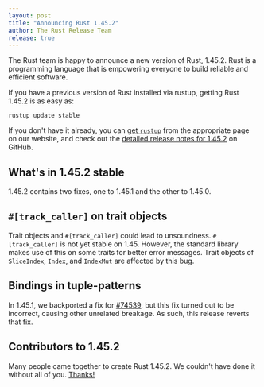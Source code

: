 ```yaml
---
layout: post
title: "Announcing Rust 1.45.2"
author: The Rust Release Team
release: true
---
```


The Rust team is happy to announce a new version of Rust, 1.45.2. Rust is a
programming language that is empowering everyone to build reliable and
efficient software.

If you have a previous version of Rust installed via rustup, getting Rust
1.45.2 is as easy as:

```console
rustup update stable
```

If you don't have it already, you can [get `rustup`][install] from the
appropriate page on our website, and check out the [detailed release notes for
1.45.2][notes] on GitHub.

[install]: https://www.rust-lang.org/install.html
[notes]: https://github.com/rust-lang/rust/blob/master/RELEASES.md#version-1452-2020-07-31

## What's in 1.45.2 stable

1.45.2 contains two fixes, one to 1.45.1 and the other to 1.45.0.

## `#[track_caller]` on trait objects

Trait objects and `#[track_caller]` could lead to unsoundness. `#[track_caller]`
is not yet stable on 1.45. However, the standard library makes use of this on
some traits for better error messages. Trait objects of `SliceIndex`, `Index`,
and `IndexMut` are affected by this bug.

## Bindings in tuple-patterns

In 1.45.1, we backported a fix for [#74539], but this fix turned out to be
incorrect, causing other unrelated breakage. As such, this release reverts that
fix.

## Contributors to 1.45.2

Many people came together to create Rust 1.45.2. We couldn't have done it
without all of you. [Thanks!](https://thanks.rust-lang.org/rust/1.45.2/)

[#74539]: https://github.com/rust-lang/rust/issues/74539

